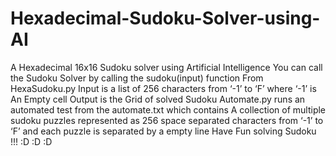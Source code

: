 
# Hexadecimal-Sudoku-Solver-using-AI
A Hexadecimal 16x16 Sudoku solver using Artificial Intelligence
You can call the Sudoku Solver by calling the sudoku(input) function
From HexaSudoku.py
Input is a list of 256 characters from ‘-1’ to ‘F’ where ‘-1’ is 
An Empty cell
Output is the Grid of solved Sudoku
Automate.py runs an automated test from the automate.txt which contains
A collection of multiple sudoku puzzles represented as 256 space separated characters from ‘-1’ to ‘F’ and each puzzle is separated by a empty line
Have Fun solving Sudoku !!! :D :D :D


